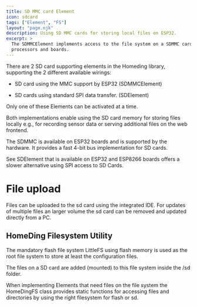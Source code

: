 ```yaml
---
title: SD MMC card Element
icon: sdcard
tags: ["Element", "FS"]
layout: "page.njk"
description: Using SD MMC cards for storing local files on ESP32.
excerpt: >
  The SDMMCElement implements access to the file system on a SDMMC card on ESP32
  processors and boards.
---
```


There are 2 SD card supporting elements in the Homeding library, supporting the 2 different available wirings:

* SD card using the MMC support by ESP32 (SDMMCElement)

* SD cards using standard SPI data transfer. (SDElement)

Only one of these Elements can be activated at a time.

Both implementations enable using the SD card memory for storing files locally e.g.,
for recording sensor data or serving additional files on the web frontend.

The SDMMC is available on ESP32 boards and is supported by the hardware.
It provides a fast 4-bit bus implementation for SD cards.

See SDElement that is available on ESP32 and ESP8266 boards offers 
a slower alternative using SPI access to SD Cards.


# File upload

Files can be uploaded to the sd card using the integrated IDE.
For updates of multiple files an larger volume
the sd card can be removed and updated directly from a PC.


## HomeDing Filesystem Utility

The mandatory flash file system LittleFS using flash memory
is used as the root file system to store at least the configuration files.

The files on a SD card are added (mounted) to this file system inside the /sd folder.

When implementing Elements that need files on the file system the HomeDingFS class provides
static functions for accessing files and directories by using the right filesystem for flash or sd.
